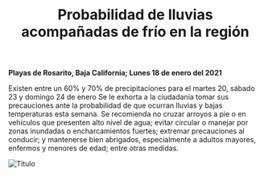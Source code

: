 ﻿---
layout: blog
title: "Probabilidad de lluvias acompañadas de frío en la región"
Date: 2021-01-18
categories: rosarito
permalink: /:categories/:title:output_ext
image: /img/cnr/.jpeg
alt: "Probabilidad de lluvias acompañadas de frío en la región"
autor:
---


**Playas de Rosarito, Baja California; Lunes 18 de enero del 2021** 


Existen entre un 60% y 70% de precipitaciones para el martes 20, sábado 23 y domingo 24 de enero
Se le exhorta a la ciudadanía tomar sus precauciones ante la probabilidad de que ocurran lluvias y bajas temperaturas esta semana.
Se recomienda no cruzar arroyos a pie o en vehículos que presenten alto nivel de agua; evitar circular o manejar por zonas inundadas o encharcamientos fuertes; extremar precauciones al conducir; y mantenerse bien abrigados, especialmente a adultos mayores, enfermos y menores de edad; entre otras medidas.






<div id="carouselExampleSlidesOnly" class="carousel slide" data-ride="carousel">
  <div class="carousel-inner">
    <div class="carousel-item active">
       <img class="d-block w-100" src="/img/cnr/.jpeg" loading="lazy"  alt="Titulo">
    </div>
  </div>
</div>